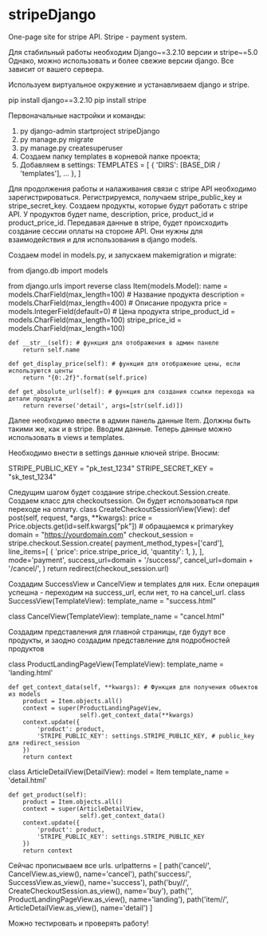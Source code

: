# stripeDjango
One-page site for stripe API. Stripe - payment system. 

Для стабильный работы необходим Django~=3.2.10 версии и stripe~=5.0
Однако, можно использовать и более свежие версии django. Все зависит от вашего сервера.

Используем виртуальное окружение и устанавливаем django и stripe. 

pip install django==3.2.10
pip install stripe

Первоначальные настройки и команды:
1. py django-admin startproject stripeDjango
2. py manage.py migrate
3. py manage.py createsuperuser
4. Создаем папку templates в корневой папке проекта;
5. Добавляем в settings:
TEMPLATES = [
    {
        'DIRS': [BASE_DIR / 'templates'],
        ...
    },
]

Для продолжения работы и налаживания связи с stripe API необходимо зарегистрироваться. 
Регистрируемся, получаем stripe_public_key и stripe_secret_key. Создаем продукты, которые будут работать с stripe API. 
У продуктов будет name, description, price, product_id и product_price_id. 
Передавая данные в stripe, будет происходить создание сессии оплаты на стороне API.
Они нужны для взаимодействия и для использования в django models.

Создаем model in models.py, и запускаем makemigration и migrate:

from django.db import models

from django.urls import reverse
class Item(models.Model):
    name = models.CharField(max_length=100) # Название продукта
    description = models.CharField(max_length=400) # Описание продукта 
    price = models.IntegerField(default=0) # Цена продукта
    stripe_product_id = models.CharField(max_length=100) 
    stripe_price_id = models.CharField(max_length=100)

    def __str__(self): # функция для отображения в админ панеле 
        return self.name

    def get_display_price(self): # функция для отображение цены, если используются центы 
        return "{0:.2f}".format(self.price)

    def get_absolute_url(self): # функция для создания ссылки перехода на детали продукта
        return reverse('detail', args=[str(self.id)])
        
 Далее необходимо ввести в админ панель данные Item. Должны быть такими же, как и в stripe. 
 Вводим данные. Теперь данные можно использовать в views и templates.
 
 Необходимо внести в settings данные ключей stripe. 
 Вносим:

 STRIPE_PUBLIC_KEY = "pk_test_1234"
 STRIPE_SECRET_KEY = "sk_test_1234"
 
 Следущим шагом будет создание stripe.checkout.Session.create. 
 Создаем класс для checkoutsession. Он будет использоваться при переходе на оплату.
 class CreateCheckoutSessionView(View):
    def post(self, request, *args, **kwargs):
        price = Price.objects.get(id=self.kwargs["pk"]) # обращаемся к primarykey
        domain = "https://yourdomain.com"
        checkout_session = stripe.checkout.Session.create(
            payment_method_types=['card'],
            line_items=[
                {
                    'price': price.stripe_price_id,
                    'quantity': 1,
                },
            ],
            mode='payment',
            success_url=domain + '/success/',
            cancel_url=domain + '/cancel/',
        )
        return redirect(checkout_session.url)
        
     
Создадим SuccessView и CancelView и templates для них. Если операция успешна - переходим на success_url, если нет, то на cancel_url.
class SuccessView(TemplateView):
    template_name = "success.html"

class CancelView(TemplateView):
    template_name = "cancel.html"
    
    
Создадим представления для главной страницы, где будут все продукты, и заодно создадим представление для подробностей продуктов

class ProductLandingPageView(TemplateView):
    template_name = 'landing.html'
    
    def get_context_data(self, **kwargs): # Функция для получения объектов из models
        product = Item.objects.all()
        context = super(ProductLandingPageView,
                        self).get_context_data(**kwargs)
        context.update({
            'product': product,
            'STRIPE_PUBLIC_KEY': settings.STRIPE_PUBLIС_KEY, # public_key для redirect_session
        })
        return context


class ArticleDetailView(DetailView):
    model = Item
    template_name = 'detail.html'

    def get_product(self):
        product = Item.objects.all()
        context = super(ArticleDetailView,
                        self).get_context_data()
        context.update({
            'product': product,
            'STRIPE_PUBLIC_KEY': settings.STRIPE_PUBLIС_KEY
        })
        return context



Сейчас прописываем все urls. 
urlpatterns = [
    path('cancel/', CancelView.as_view(), name='cancel'),
    path('success/', SuccessView.as_view(), name='success'),
    path('buy/<pk>/', CreateCheckoutSession.as_view(), name='buy'),
    path('', ProductLandingPageView.as_view(), name='landing'),
    path('item/<pk>/', ArticleDetailView.as_view(), name='detail')
]


Можно тестировать и проверять работу!










